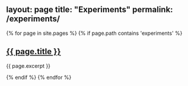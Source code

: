 layout: page
title: "Experiments"
permalink: /experiments/
---

{% for page in site.pages %}
  {% if page.path contains 'experiments' %}
    <h2><a href="{{ page.url }}">{{ page.title }}</a></h2>
    <p>{{ page.excerpt }}</p>
  {% endif %}
{% endfor %}